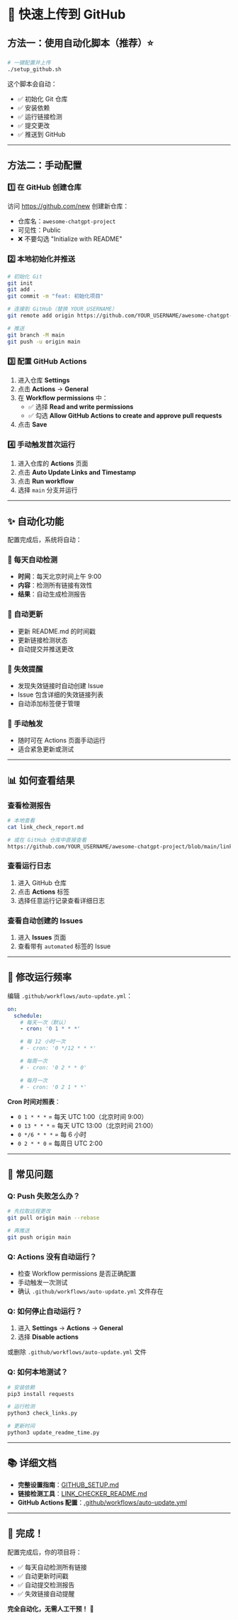 # 🚀 快速上传到 GitHub

## 方法一：使用自动化脚本（推荐）⭐

```bash
# 一键配置并上传
./setup_github.sh
```

这个脚本会自动：
- ✅ 初始化 Git 仓库
- ✅ 安装依赖
- ✅ 运行链接检测
- ✅ 提交更改
- ✅ 推送到 GitHub

---

## 方法二：手动配置

### 1️⃣ 在 GitHub 创建仓库

访问 https://github.com/new 创建新仓库：
- 仓库名：`awesome-chatgpt-project`
- 可见性：Public
- ❌ 不要勾选 "Initialize with README"

### 2️⃣ 本地初始化并推送

```bash
# 初始化 Git
git init
git add .
git commit -m "feat: 初始化项目"

# 连接到 GitHub（替换 YOUR_USERNAME）
git remote add origin https://github.com/YOUR_USERNAME/awesome-chatgpt-project.git

# 推送
git branch -M main
git push -u origin main
```

### 3️⃣ 配置 GitHub Actions

1. 进入仓库 **Settings**
2. 点击 **Actions** → **General**
3. 在 **Workflow permissions** 中：
   - ✅ 选择 **Read and write permissions**
   - ✅ 勾选 **Allow GitHub Actions to create and approve pull requests**
4. 点击 **Save**

### 4️⃣ 手动触发首次运行

1. 进入仓库的 **Actions** 页面
2. 点击 **Auto Update Links and Timestamp**
3. 点击 **Run workflow**
4. 选择 `main` 分支并运行

---

## ✨ 自动化功能

配置完成后，系统将自动：

### 📅 每天自动检测
- **时间**：每天北京时间上午 9:00
- **内容**：检测所有链接有效性
- **结果**：自动生成检测报告

### 📝 自动更新
- 更新 README.md 的时间戳
- 更新链接检测状态
- 自动提交并推送更改

### 🚨 失效提醒
- 发现失效链接时自动创建 Issue
- Issue 包含详细的失效链接列表
- 自动添加标签便于管理

### 🎯 手动触发
- 随时可在 Actions 页面手动运行
- 适合紧急更新或测试

---

## 📊 如何查看结果

### 查看检测报告
```bash
# 本地查看
cat link_check_report.md

# 或在 GitHub 仓库中直接查看
https://github.com/YOUR_USERNAME/awesome-chatgpt-project/blob/main/link_check_report.md
```

### 查看运行日志
1. 进入 GitHub 仓库
2. 点击 **Actions** 标签
3. 选择任意运行记录查看详细日志

### 查看自动创建的 Issues
1. 进入 **Issues** 页面
2. 查看带有 `automated` 标签的 Issue

---

## 🔧 修改运行频率

编辑 `.github/workflows/auto-update.yml`：

```yaml
on:
  schedule:
    # 每天一次（默认）
    - cron: '0 1 * * *'

    # 每 12 小时一次
    # - cron: '0 */12 * * *'

    # 每周一次
    # - cron: '0 2 * * 0'

    # 每月一次
    # - cron: '0 2 1 * *'
```

**Cron 时间对照表**：
- `0 1 * * *` = 每天 UTC 1:00（北京时间 9:00）
- `0 13 * * *` = 每天 UTC 13:00（北京时间 21:00）
- `0 */6 * * *` = 每 6 小时
- `0 2 * * 0` = 每周日 UTC 2:00

---

## 🐛 常见问题

### Q: Push 失败怎么办？
```bash
# 先拉取远程更改
git pull origin main --rebase

# 再推送
git push origin main
```

### Q: Actions 没有自动运行？
- 检查 Workflow permissions 是否正确配置
- 手动触发一次测试
- 确认 `.github/workflows/auto-update.yml` 文件存在

### Q: 如何停止自动运行？
1. 进入 **Settings** → **Actions** → **General**
2. 选择 **Disable actions**

或删除 `.github/workflows/auto-update.yml` 文件

### Q: 如何本地测试？
```bash
# 安装依赖
pip3 install requests

# 运行检测
python3 check_links.py

# 更新时间
python3 update_readme_time.py
```

---

## 📚 详细文档

- **完整设置指南**：[GITHUB_SETUP.md](./GITHUB_SETUP.md)
- **链接检测工具**：[LINK_CHECKER_README.md](./LINK_CHECKER_README.md)
- **GitHub Actions 配置**：[.github/workflows/auto-update.yml](.github/workflows/auto-update.yml)

---

## 🎉 完成！

配置完成后，你的项目将：
- ✅ 每天自动检测所有链接
- ✅ 自动更新时间戳
- ✅ 自动提交检测报告
- ✅ 失效链接自动提醒

**完全自动化，无需人工干预！** 🚀
